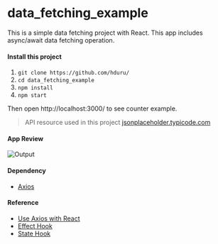 # data_fetching_example

This is a simple data fetching project with React. This app includes async/await data fetching operation.
#### Install this project
1) `git clone https://github.com/hduru/`
2) `cd data_fetching_example`
3) `npm install`
4) `npm start`

Then open http://localhost:3000/ to see counter example.

> API resource used in this project [jsonplaceholder.typicode.com](https://jsonplaceholder.typicode.com/)

#### App Review
![Output](https://github.com/hduru/data_fetching_example?raw=true)

#### Dependency
* [Axios](https://github.com/axios/axios)

#### Reference
* [Use Axios with React](https://www.digitalocean.com/community/tutorials/react-axios-react)
* [Effect Hook](https://reactjs.org/docs/hooks-effect.html)
* [State Hook](https://reactjs.org/docs/hooks-state.html)